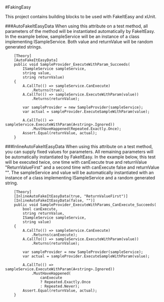 #FakingEasy

This project contains building blocks to be used with FakeItEasy and xUnit.

###AutoFakeItEasyData
When using this attribute on a test method, all parameters of the method will be instantiated automatically by FakeItEasy.
In the example below, sampleService will be an instance of a class implementing ISampleService.
Both value and returnValue will be random generated strings.

        [Theory]
        [AutoFakeItEasyData]
        public void SampleProvider_ExecuteWithParam_Succeeds(
            ISampleService sampleService,
            string value,
            string returnValue)
        {
            A.CallTo(() => sampleService.CanExecute)
                .Returns(true);
            A.CallTo(() => sampleService.ExecuteWithParam(value))
                .Returns(returnValue);

            var sampleProvider = new SampleProvider(sampleService);
            var actual = sampleProvider.ExecuteSampleWithParam(value);

            A.CallTo(() => sampleService.ExecuteWithParam(A<string>.Ignored))
                .MustHaveHappened(Repeated.Exactly.Once);
            Assert.Equal(returnValue, actual);
        }
  

###InlineAutoFakeItEasyData
When using this attribute on a test method, you can supply fixed values for parameters. All remaining parameters will be automatically instantiated by FakeItEasy.
In the example below, this test will be executed twice, one time with canExecute true and returnValue "ReturnValueFirst" and a second time with canExecute false and returnValue "".
The sampleService and value will be automatically instantiated with an instance of a class implementing ISampleService and a random generated string.

        [Theory]
        [InlineAutoFakeItEasyData(true, "ReturnValueFirst")]
        [InlineAutoFakeItEasyData(false, "")]
        public void SampleProvider_ExecuteWithParams_CanExecute_Succeeds(
            bool canExecute,
            string returnValue,
            ISampleService sampleService,
            string value)
        {
            A.CallTo(() => sampleService.CanExecute)
                .Returns(canExecute);
            A.CallTo(() => sampleService.ExecuteWithParam(value))
                .Returns(returnValue);

            var sampleProvider = new SampleProvider(sampleService);
            var actual = sampleProvider.ExecuteSampleWithParam(value);

            A.CallTo(() => sampleService.ExecuteWithParam(A<string>.Ignored))
                .MustHaveHappened(
                    canExecute
                    ? Repeated.Exactly.Once
                    : Repeated.Never);
            Assert.Equal(returnValue, actual);
        }
  
